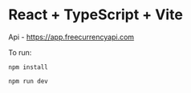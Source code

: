 # React + TypeScript + Vite

Api - https://app.freecurrencyapi.com

To run: 
```
npm install
```
```
npm run dev
